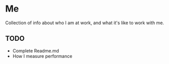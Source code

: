 # Me
Collection of info about who I am at work, and what it's like to work with me.

## TODO
* Complete Readme.md
* How I measure performance
